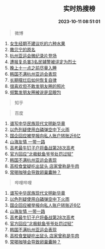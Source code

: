 <div align="center"><h2>实时热搜榜</h2><h4>2023-10-11 08:51:01</h4></div>

> 微博  

1. [女生经期不建议吃的六种水果](https://s.weibo.com/weibo?q=%23%E5%A5%B3%E7%94%9F%E7%BB%8F%E6%9C%9F%E4%B8%8D%E5%BB%BA%E8%AE%AE%E5%90%83%E7%9A%84%E5%85%AD%E7%A7%8D%E6%B0%B4%E6%9E%9C%23&t=31&band_rank=1&Refer=top)<br />
2. [撒贝宁的原名](https://s.weibo.com/weibo?q=%23%E6%92%92%E8%B4%9D%E5%AE%81%E7%9A%84%E5%8E%9F%E5%90%8D%23&t=31&band_rank=2&Refer=top)<br />
3. [杭州亚运会微纪录片登场](https://s.weibo.com/weibo?q=%23%E6%9D%AD%E5%B7%9E%E4%BA%9A%E8%BF%90%E4%BC%9A%E5%BE%AE%E7%BA%AA%E5%BD%95%E7%89%87%E7%99%BB%E5%9C%BA%23&t=31&band_rank=3&Refer=top)<br />
4. [遭报复杀害3名民辅警被评定为烈士](https://s.weibo.com/weibo?q=%23%E9%81%AD%E6%8A%A5%E5%A4%8D%E6%9D%80%E5%AE%B33%E5%90%8D%E6%B0%91%E8%BE%85%E8%AD%A6%E8%A2%AB%E8%AF%84%E5%AE%9A%E4%B8%BA%E7%83%88%E5%A3%AB%23&t=31&band_rank=4&Refer=top)<br />
5. [晚上十一点之前尽量入睡](https://s.weibo.com/weibo?q=%23%E6%99%9A%E4%B8%8A%E5%8D%81%E4%B8%80%E7%82%B9%E4%B9%8B%E5%89%8D%E5%B0%BD%E9%87%8F%E5%85%A5%E7%9D%A1%23&t=31&band_rank=5&Refer=top)<br />
6. [韩国不满杭州亚运会表现](https://s.weibo.com/weibo?q=%23%E9%9F%A9%E5%9B%BD%E4%B8%8D%E6%BB%A1%E6%9D%AD%E5%B7%9E%E4%BA%9A%E8%BF%90%E4%BC%9A%E8%A1%A8%E7%8E%B0%23&t=31&band_rank=6&Refer=top)<br />
7. [长期摆烂后如何恢复自律](https://s.weibo.com/weibo?q=%23%E9%95%BF%E6%9C%9F%E6%91%86%E7%83%82%E5%90%8E%E5%A6%82%E4%BD%95%E6%81%A2%E5%A4%8D%E8%87%AA%E5%BE%8B%23&t=31&band_rank=7&Refer=top)<br />
8. [很喜欢但不敢发朋友圈的照片](https://s.weibo.com/weibo?q=%23%E5%BE%88%E5%96%9C%E6%AC%A2%E4%BD%86%E4%B8%8D%E6%95%A2%E5%8F%91%E6%9C%8B%E5%8F%8B%E5%9C%88%E7%9A%84%E7%85%A7%E7%89%87%23&t=31&band_rank=8&Refer=top)<br />
9. [频繁发朋友圈被说是显眼包](https://s.weibo.com/weibo?q=%23%E9%A2%91%E7%B9%81%E5%8F%91%E6%9C%8B%E5%8F%8B%E5%9C%88%E8%A2%AB%E8%AF%B4%E6%98%AF%E6%98%BE%E7%9C%BC%E5%8C%85%23&t=31&band_rank=9&Refer=top)<br />

> 知乎  


> 百度  

1. [谱写中华民族现代文明新华章](https://www.baidu.com/s?wd=%E8%B0%B1%E5%86%99%E4%B8%AD%E5%8D%8E%E6%B0%91%E6%97%8F%E7%8E%B0%E4%BB%A3%E6%96%87%E6%98%8E%E6%96%B0%E5%8D%8E%E7%AB%A0&sa=fyb_news&rsv_dl=fyb_news)<br />
2. [以色列疑使用白磷弹空中下火雨](https://www.baidu.com/s?wd=%E4%BB%A5%E8%89%B2%E5%88%97%E7%96%91%E4%BD%BF%E7%94%A8%E7%99%BD%E7%A3%B7%E5%BC%B9%E7%A9%BA%E4%B8%AD%E4%B8%8B%E7%81%AB%E9%9B%A8&sa=fyb_news&rsv_dl=fyb_news)<br />
3. [国企回应被举报向私人账户转账近6亿](https://www.baidu.com/s?wd=%E5%9B%BD%E4%BC%81%E5%9B%9E%E5%BA%94%E8%A2%AB%E4%B8%BE%E6%8A%A5%E5%90%91%E7%A7%81%E4%BA%BA%E8%B4%A6%E6%88%B7%E8%BD%AC%E8%B4%A6%E8%BF%916%E4%BA%BF&sa=fyb_news&rsv_dl=fyb_news)<br />
4. [山海友情 一带一路](https://www.baidu.com/s?wd=%E5%B1%B1%E6%B5%B7%E5%8F%8B%E6%83%85+%E4%B8%80%E5%B8%A6%E4%B8%80%E8%B7%AF&sa=fyb_news&rsv_dl=fyb_news)<br />
5. [高考最牛钉子户将备战第28次高考](https://www.baidu.com/s?wd=%E9%AB%98%E8%80%83%E6%9C%80%E7%89%9B%E9%92%89%E5%AD%90%E6%88%B7%E5%B0%86%E5%A4%87%E6%88%98%E7%AC%AC28%E6%AC%A1%E9%AB%98%E8%80%83&sa=fyb_news&rsv_dl=fyb_news)<br />
6. [官方回应“北极鲶鱼爷爷处罚过轻”](https://www.baidu.com/s?wd=%E5%AE%98%E6%96%B9%E5%9B%9E%E5%BA%94%E2%80%9C%E5%8C%97%E6%9E%81%E9%B2%B6%E9%B1%BC%E7%88%B7%E7%88%B7%E5%A4%84%E7%BD%9A%E8%BF%87%E8%BD%BB%E2%80%9D&sa=fyb_news&rsv_dl=fyb_news)<br />
7. [韩国不满杭州亚运会表现](https://www.baidu.com/s?wd=%E9%9F%A9%E5%9B%BD%E4%B8%8D%E6%BB%A1%E6%9D%AD%E5%B7%9E%E4%BA%9A%E8%BF%90%E4%BC%9A%E8%A1%A8%E7%8E%B0&sa=fyb_news&rsv_dl=fyb_news)<br />
8. [高校食堂疑吃出鼠头 店家曾称是牛肉](https://www.baidu.com/s?wd=%E9%AB%98%E6%A0%A1%E9%A3%9F%E5%A0%82%E7%96%91%E5%90%83%E5%87%BA%E9%BC%A0%E5%A4%B4+%E5%BA%97%E5%AE%B6%E6%9B%BE%E7%A7%B0%E6%98%AF%E7%89%9B%E8%82%89&sa=fyb_news&rsv_dl=fyb_news)<br />
9. [常喝咖啡会导致卵巢囊肿？](https://www.baidu.com/s?wd=%E5%B8%B8%E5%96%9D%E5%92%96%E5%95%A1%E4%BC%9A%E5%AF%BC%E8%87%B4%E5%8D%B5%E5%B7%A2%E5%9B%8A%E8%82%BF%EF%BC%9F&sa=fyb_news&rsv_dl=fyb_news)<br />

> 哔哩哔哩  

1. [谱写中华民族现代文明新华章](https://www.baidu.com/s?wd=%E8%B0%B1%E5%86%99%E4%B8%AD%E5%8D%8E%E6%B0%91%E6%97%8F%E7%8E%B0%E4%BB%A3%E6%96%87%E6%98%8E%E6%96%B0%E5%8D%8E%E7%AB%A0&sa=fyb_news&rsv_dl=fyb_news)<br />
2. [以色列疑使用白磷弹空中下火雨](https://www.baidu.com/s?wd=%E4%BB%A5%E8%89%B2%E5%88%97%E7%96%91%E4%BD%BF%E7%94%A8%E7%99%BD%E7%A3%B7%E5%BC%B9%E7%A9%BA%E4%B8%AD%E4%B8%8B%E7%81%AB%E9%9B%A8&sa=fyb_news&rsv_dl=fyb_news)<br />
3. [国企回应被举报向私人账户转账近6亿](https://www.baidu.com/s?wd=%E5%9B%BD%E4%BC%81%E5%9B%9E%E5%BA%94%E8%A2%AB%E4%B8%BE%E6%8A%A5%E5%90%91%E7%A7%81%E4%BA%BA%E8%B4%A6%E6%88%B7%E8%BD%AC%E8%B4%A6%E8%BF%916%E4%BA%BF&sa=fyb_news&rsv_dl=fyb_news)<br />
4. [山海友情 一带一路](https://www.baidu.com/s?wd=%E5%B1%B1%E6%B5%B7%E5%8F%8B%E6%83%85+%E4%B8%80%E5%B8%A6%E4%B8%80%E8%B7%AF&sa=fyb_news&rsv_dl=fyb_news)<br />
5. [高考最牛钉子户将备战第28次高考](https://www.baidu.com/s?wd=%E9%AB%98%E8%80%83%E6%9C%80%E7%89%9B%E9%92%89%E5%AD%90%E6%88%B7%E5%B0%86%E5%A4%87%E6%88%98%E7%AC%AC28%E6%AC%A1%E9%AB%98%E8%80%83&sa=fyb_news&rsv_dl=fyb_news)<br />
6. [官方回应“北极鲶鱼爷爷处罚过轻”](https://www.baidu.com/s?wd=%E5%AE%98%E6%96%B9%E5%9B%9E%E5%BA%94%E2%80%9C%E5%8C%97%E6%9E%81%E9%B2%B6%E9%B1%BC%E7%88%B7%E7%88%B7%E5%A4%84%E7%BD%9A%E8%BF%87%E8%BD%BB%E2%80%9D&sa=fyb_news&rsv_dl=fyb_news)<br />
7. [韩国不满杭州亚运会表现](https://www.baidu.com/s?wd=%E9%9F%A9%E5%9B%BD%E4%B8%8D%E6%BB%A1%E6%9D%AD%E5%B7%9E%E4%BA%9A%E8%BF%90%E4%BC%9A%E8%A1%A8%E7%8E%B0&sa=fyb_news&rsv_dl=fyb_news)<br />
8. [高校食堂疑吃出鼠头 店家曾称是牛肉](https://www.baidu.com/s?wd=%E9%AB%98%E6%A0%A1%E9%A3%9F%E5%A0%82%E7%96%91%E5%90%83%E5%87%BA%E9%BC%A0%E5%A4%B4+%E5%BA%97%E5%AE%B6%E6%9B%BE%E7%A7%B0%E6%98%AF%E7%89%9B%E8%82%89&sa=fyb_news&rsv_dl=fyb_news)<br />
9. [常喝咖啡会导致卵巢囊肿？](https://www.baidu.com/s?wd=%E5%B8%B8%E5%96%9D%E5%92%96%E5%95%A1%E4%BC%9A%E5%AF%BC%E8%87%B4%E5%8D%B5%E5%B7%A2%E5%9B%8A%E8%82%BF%EF%BC%9F&sa=fyb_news&rsv_dl=fyb_news)<br />
